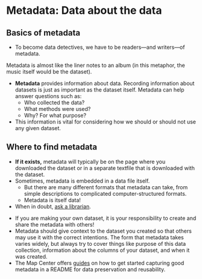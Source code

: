 # Metadata: Data about the data

## Basics of metadata

* To become data detectives, we have to be readers—and writers—of metadata.

<aside>

Metadata is almost like the liner notes to an album (in this metaphor, the music itself would be the dataset).

</aside>

* **Metadata** provides information about data. Recording information about datasets is just as important as the dataset itself. Metadata can help answer questions such as:
    * Who collected the data?
    * What methods were used?
    * Why? For what purpose?
* This information is vital for considering how we should or should not use any given dataset. 

## Where to find metadata

* **If it exists,** metadata will typically be on the page where you downloaded the dataset or in a separate textfile that is downloaded with the dataset.
* Sometimes, metadata is embedded in a data file itself.
    * But there are many different formats that metadata can take, from simple descriptions to complicated computer-structured formats.
    * Metadata is itself data!
* When in doubt, [ask a librarian](https://www.leventhalmap.org/research/geospatial/).

<hideable title ="Making your own metadata">

* If you are making your own dataset, it is your responsibility to create and share the metadata with others! 
* Metadata should give context to the dataset you created so that others may use it with the correct intentions. The form that metadata takes varies widely, but always try to cover things like purpose of this data collection, information about the columns of your dataset, and when it was created. 
* The Map Center offers [guides](https://geoservices.leventhalmap.org/cartinal/guides/readme-instructions.html) on how to get started capturing good metadata in a README for data preservation and reusability.

</hideable>
